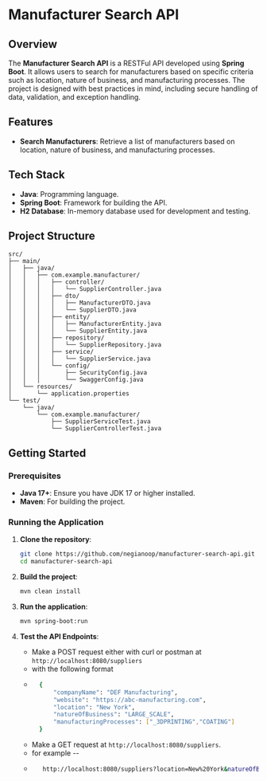 # Manufacturer Search API

## Overview

The **Manufacturer Search API** is a RESTFul API developed using **Spring Boot**. It allows users to search for manufacturers based on specific criteria such as location, nature of business, and manufacturing processes. The project is designed with best practices in mind, including secure handling of data, validation, and exception handling.

## Features

- **Search Manufacturers**: Retrieve a list of manufacturers based on location, nature of business, and manufacturing processes.

## Tech Stack

- **Java**: Programming language.
- **Spring Boot**: Framework for building the API.
- **H2 Database**: In-memory database used for development and testing.


## Project Structure

```plaintext
src/
├── main/
│   ├── java/
│   │   ├── com.example.manufacturer/
│   │   │   ├── controller/
│   │   │   │   └── SupplierController.java
│   │   │   ├── dto/
│   │   │   │   ├── ManufacturerDTO.java
│   │   │   │   └── SupplierDTO.java
│   │   │   ├── entity/
│   │   │   │   ├── ManufacturerEntity.java
│   │   │   │   └── SupplierEntity.java
│   │   │   ├── repository/
│   │   │   │   └── SupplierRepository.java
│   │   │   ├── service/
│   │   │   │   └── SupplierService.java
│   │   │   └── config/
│   │   │       ├── SecurityConfig.java
│   │   │       └── SwaggerConfig.java
│   └── resources/
│       └── application.properties
└── test/
    └── java/
        └── com.example.manufacturer/
            ├── SupplierServiceTest.java
            └── SupplierControllerTest.java
```

## Getting Started

### Prerequisites

- **Java 17+**: Ensure you have JDK 17 or higher installed.
- **Maven**: For building the project.

### Running the Application

1. **Clone the repository**:
    ```bash
    git clone https://github.com/negianoop/manufacturer-search-api.git
    cd manufacturer-search-api
    ```

2. **Build the project**:
    ```bash
    mvn clean install
    ```

3. **Run the application**:
    ```bash
    mvn spring-boot:run
    ```

4. **Test the API Endpoints**:
    - Make a POST request either with curl or postman at `http://localhost:8080/suppliers` 
    - with the following format 
    - ```bash
        {
            "companyName": "DEF Manufacturing",
            "website": "https://abc-manufacturing.com",
            "location": "New York",
            "natureOfBusiness": "LARGE_SCALE",
            "manufacturingProcesses": ["_3DPRINTING","COATING"]
        }
        ```
    - Make a GET request at `http://localhost:8080/suppliers`. 
    - for example --
    - ```bash 
         http://localhost:8080/suppliers?location=New%20York&natureOfBusiness=LARGE_SCALE&manufacturingProcesses=COATING, _3DPRINTING&limit=10
      ```